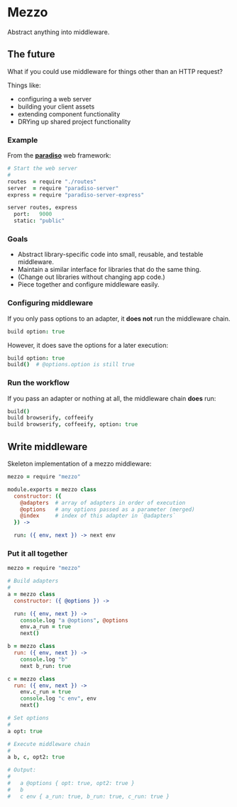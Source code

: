# Mezzo

Abstract anything into middleware.

## The future

What if you could use middleware for things other than an HTTP request?

Things like:

* configuring a web server
* building your client assets
* extending component functionality
* DRYing up shared project functionality

### Example

From the **[paradiso](https://github.com/invrs/paradiso)** web framework:

```coffee
# Start the web server
#
routes  = require "./routes"
server  = require "paradiso-server"
express = require "paradiso-server-express"

server routes, express
  port:   9000
  static: "public"
```

### Goals

* Abstract library-specific code into small, reusable, and testable middleware.
* Maintain a similar interface for libraries that do the same thing.
* (Change out libraries without changing app code.)
* Piece together and configure middleware easily.

### Configuring middleware

If you only pass options to an adapter, it **does not** run the middleware chain.

```coffee
build option: true
```

However, it does save the options for a later execution:

```coffee
build option: true
build()  # @options.option is still true
```

### Run the workflow

If you pass an adapter or nothing at all, the middleware chain **does** run:

```coffee
build()
build browserify, coffeeify
build browserify, coffeeify, option: true
```

## Write middleware

Skeleton implementation of a mezzo middleware:

```coffee
mezzo = require "mezzo"

module.exports = mezzo class
  constructor: ({
    @adapters  # array of adapters in order of execution
    @options   # any options passed as a parameter (merged)
    @index     # index of this adapter in `@adapters`
  }) ->

  run: ({ env, next }) -> next env
```

### Put it all together

```coffee
mezzo = require "mezzo"

# Build adapters
#
a = mezzo class
  constructor: ({ @options }) ->

  run: ({ env, next }) ->
    console.log "a @options", @options
  	env.a_run = true
  	next()

b = mezzo class
  run: ({ env, next }) ->
  	console.log "b"
  	next b_run: true

c = mezzo class
  run: ({ env, next }) ->
  	env.c_run = true
  	console.log "c env", env
  	next()

# Set options
#
a opt: true

# Execute middleware chain
#
a b, c, opt2: true

# Output:
#
#   a @options { opt: true, opt2: true }
#   b
#   c env { a_run: true, b_run: true, c_run: true }
```
